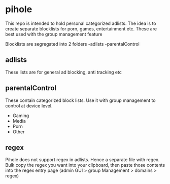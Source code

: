# pihole

This repo is intended to hold personal categorized adlists. The idea is to create separate blocklists for porn, games, entertainment etc. These are best used with the group management feature 

Blocklists are segregated into 2 folders
-adlists
-parentalControl

## adlists
These lists are for general ad blocking, anti tracking etc


## parentalControl
These contain categorized block lists. Use it with group management to control at device level.
- Gaming
- Media
- Porn
- Other


## regex
Pihole does not support regex in adlists. Hence a separate file with regex. Bulk copy the regex you want into your clipboard, then paste those contents into the regex entry page (admin GUI > group Management > domains > regex)
